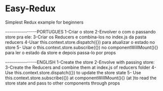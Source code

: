 # Easy-Redux
Simplest Redux example for beginners

----------------PORTUGUES
1-Criar o store
2-Envolver o <App/> com o <Provider> passando store pra ele:
<Provider store={store}>
  <App/>
</Provider>
3-Criar os Reducers e combina-los no index.js da pasta reducers
4-Usar this.context.store.dispatch({}) para atualizar o estado no store
5- Usar o this.context.store.subscribe({})  no componentWillMount(){} para ler o estado da store e depois passa-lo por props

----------------ENGLISH
1-Create the store
2-Envolve <App/> with <Provider> passing store:
<Provider store={store}>
  <App/>
</Provider>
3-Create the Reducers and combine them at index.js of reducers folder
4-Use this.context.store.dispatch({}) to update the store state
5- Use this.context.store.subscribe({}) at componentWillMount(){} (at <App/>)to read the store state and pass to other components
through props
